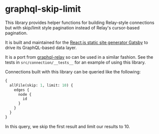# graphql-skip-limit

This library provides helper functions for building Relay-style
connections but with skip/limit style pagination instead of Relay's
cursor-based pagination.

It is built and maintained for the [React.js static site generator
Gatsby](https://github.com/gatsbyjs/gatsby) to drive its GraphQL-based
data layer.

It is a port from
[graphql-relay](https://github.com/graphql/graphql-relay-js) so can be
used in a similar fashion. See the tests in `src/connection/__tests__`
for an example of using this library.

Connections built with this library can be queried like the following:

```graphql
{
  allFile(skip: 1, limit: 10) {
    edges {
      node {
        id
      }
    }
  }
}
```

In this query, we skip the first result and limit our results to 10.
